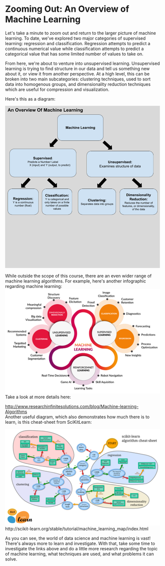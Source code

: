 
# Zooming Out: An Overview of Machine Learning

Let's take a minute to zoom out and return to the larger picture of machine learning. To date, we've explored two major categories of supervised learning: regression and classification. Regression attempts to predict a continuous numerical value while classification attempts to predict a categorical value that has some limited number of values to take on.

From here, we're about to venture into unsupervised learning. Unsupervised learning is trying to find structure in our data and tell us something new about it, or view it from another perspective. At a high level, this can be broken into two main subcategories: clustering techniques, used to sort data into homogenous groups, and dimensionality reduction techniques which are useful for compression and visualization. 

Here's this as a diagram: 

<img src="ml3.png" width=800>  

          
While outside the scope of this course, there are an even wider range of machine learning algorithms. For example, here's another infographic regarding machine learning:
<img src="ml.png" width=1000>  
Take a look at more details here:  
  
http://www.researchinfinitesolutions.com/blog/Machine-learning-Algorithms  
Another useful diagram, which also demonstrates how much there is to learn, is this cheat-sheet from SciKitLearn:

<img src="ml_map.png" width=1200>
http://scikit-learn.org/stable/tutorial/machine_learning_map/index.html


As you can see, the world of data science and machine learning is vast! There's always more to learn and investigate. With that, take some time to investigate the links above and do a little more research regarding the topic of machine learning, what techniques are used, and what problems it can solve.
